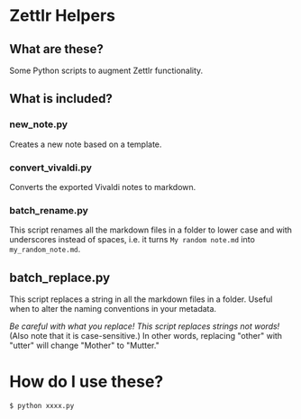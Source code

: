 # Zettlr Helpers

## What are these?

Some Python scripts to augment Zettlr functionality.

## What is included?

### new_note.py

Creates a new note based on a template.

### convert_vivaldi.py

Converts the exported Vivaldi notes to markdown.

### batch_rename.py

This script renames all the markdown files in a folder to lower case and with underscores instead of spaces, i.e. it turns `My random note.md` into `my_random_note.md`.

## batch_replace.py

This script replaces a string in all the markdown files in a folder. Useful when to alter the naming conventions in your metadata.

*Be careful with what you replace! This script replaces strings not words!* (Also note that it is case-sensitive.) In other words, replacing "other" with "utter" will change "Mother" to "Mutter."

# How do I use these?

`$ python xxxx.py`
